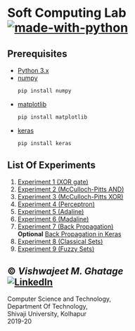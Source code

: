 # Soft Computing Lab <br /> [![made-with-python](https://img.shields.io/badge/Made%20with-Python-1f425f.svg)](https://www.python.org/)

## Prerequisites
- [Python 3.x](https://www.python.org/)
- [numpy](https://pypi.org/project/numpy/)
    ```sh
    pip install numpy
    ```
- [matplotlib](https://pypi.org/project/matplotlib/)
    ```sh
    pip install matplotlib
    ```
- [keras](https://pypi.org/project/Keras/)
    ```sh
    pip install keras
    ```

## List Of Experiments
1. [Experiment 1 (XOR gate)](https://github.com/cloud-VG/Soft-Computing-Lab/blob/master/Simple_XOR.py)
2. [Experiment 2 (McCulloch-Pitts AND)](https://github.com/cloud-VG/Soft-Computing-Lab/blob/master/McP_AND.py)
3. [Experiment 3 (McCulloch-Pitts XOR)](https://github.com/cloud-VG/Soft-Computing-Lab/blob/master/McP_XOR.py)
4. [Experiment 4 (Perceptron)](https://github.com/cloud-VG/Soft-Computing-Lab/blob/master/Perceptron.py)
5. [Experiment 5 (Adaline)](https://github.com/cloud-VG/Soft-Computing-Lab/blob/master/Adaline_ANDNOT.py)
6. [Experiment 6 (Madaline)](https://github.com/cloud-VG/Soft-Computing-Lab/blob/master/Madline_XOR.py)
7. [Experiment 7 (Back Propagation)](https://github.com/cloud-VG/Soft-Computing-Lab/blob/master/BackProp_XOR.py)
<br /> **Optional** [Back Propagation in Keras](https://github.com/cloud-VG/Soft-Computing-Lab/blob/master/BackProp_XOR_keras.py) 
8. [Experiment 8 (Classical Sets)](https://github.com/cloud-VG/Soft-Computing-Lab/blob/master/Set_Ops.py)
9. [Experiment 9 (Fuzzy Sets)](https://github.com/cloud-VG/Soft-Computing-Lab/blob/master/Fuzzy_Ops.py)


## &copy; _Vishwajeet M. Ghatage_ <br /> [![LinkedIn](https://img.shields.io/badge/-LinkedIn-black.svg?style=flat-square&logo=linkedin&colorB=555)](https://www.linkedin.com/in/vishwajeet-ghatage-75153213a/)
Computer Science and Technology, <br />
Department Of Technology, <br />
Shivaji University, Kolhapur <br />
2019-20
   
